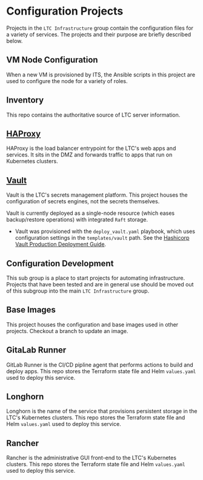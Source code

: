 # Configuration Projects

Projects in the `LTC Infrastructure` group contain the configuration files for a variety of services. The projects and their purpose are briefly described below.


## VM Node Configuration

When a new VM is provisioned by ITS, the Ansible scripts in this project are used to configure the node for a variety of roles.


## Inventory

This repo contains the authoritative source of LTC server information.


## [HAProxy](https://issues.ltc.bcit.ca/ltc-infrastructure/haproxy)

HAProxy is the load balancer entrypoint for the LTC's web apps and services. It sits in the DMZ and forwards traffic to apps that run on Kubernetes clusters.


## [Vault](https://issues.ltc.bcit.ca/ltc-infrastructure/vault-configuration)

Vault is the LTC's secrets management platform. This project houses the configuration of secrets engines, not the secrets themselves.

Vault is currently deployed as a single-node resource (which eases backup/restore operations) with integrated `Raft` storage.

* Vault was provisioned with the `deploy_vault.yaml` playbook, which uses configuration settings in the `templates/vault` path. See the [Hashicorp Vault Production Deployment Guide](https://learn.hashicorp.com/tutorials/vault/raft-deployment-guide?in=vault/day-one-raft).


## Configuration Development

This sub group is a place to start projects for automating infrastructure. Projects that have been tested and are in general use should be moved out of this subgroup into the main `LTC Infrastructure` group.


## Base Images

This project houses the configuration and base images used in other projects. Checkout a branch to update an image.


## GitaLab Runner

GitLab Runner is the CI/CD pipline agent that performs actions to build and deploy apps. This repo stores the Terraform state file and Helm `values.yaml` used to deploy this service.


## Longhorn

Longhorn is the name of the service that provisions persistent storage in the LTC's Kubernetes clusters. This repo stores the Terraform state file and Helm `values.yaml` used to deploy this service.


## Rancher

Rancher is the administrative GUI front-end to the LTC's Kubernetes clusters. This repo stores the Terraform state file and Helm `values.yaml` used to deploy this service.